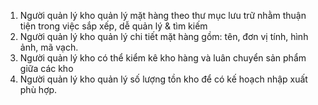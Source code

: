 1. Người quản lý kho quản lý mặt hàng theo thư mục lưu trữ nhằm thuận tiện trong việc sắp xếp, dễ quản lý & tìm kiếm
2. Người quản lý kho quản lý chi tiết mặt hàng gồm: tên, đơn vị tính, hình ảnh, mã vạch.
3. Người quản lý kho có thể kiểm kê kho hàng và luân chuyển sản phẩm giữa các kho
4. Người quản lý kho quản lý số lượng tồn kho để có kế hoạch nhập xuất phù hợp.